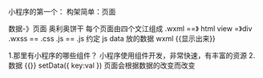 小程序的第一个：
构架简单：页面

数据-》页面
奥利奥饼干
每个页面由四个文江组成
.wxml ==》 html    view =》div
.wxss == .css
.js == .js
约定 js data 放的数据 wxml {{显示出来}}

1.那里有小程序的哪些组件？
小程序使用组件开发，非常快速，有丰富的资源
2.数据
{{}}
setData({
    key:val
})
页面会根据数据的改变而改变
